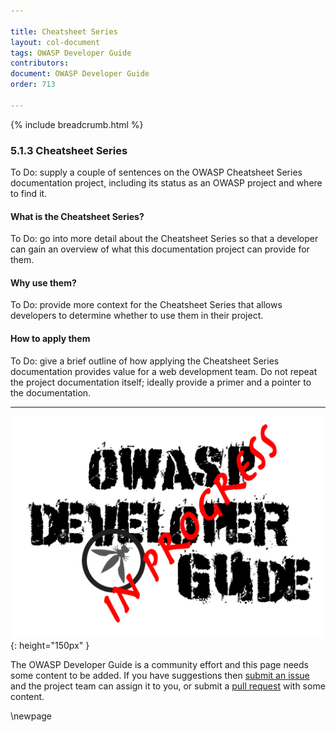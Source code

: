 ```yaml
---

title: Cheatsheet Series
layout: col-document
tags: OWASP Developer Guide
contributors:
document: OWASP Developer Guide
order: 713

---
```


{% include breadcrumb.html %}

### 5.1.3 Cheatsheet Series

To Do: supply a couple of sentences on the OWASP Cheatsheet Series documentation project,
including its status as an OWASP project and where to find it.

#### What is the Cheatsheet Series?

To Do: go into more detail about the Cheatsheet Series so that a developer
can gain an overview of what this documentation project can provide for them.

#### Why use them?

To Do: provide more context for the Cheatsheet Series that allows developers to determine
whether to use them in their project.

#### How to apply them

To Do: give a brief outline of how applying the Cheatsheet Series documentation provides value for a web development team.
Do not repeat the project documentation itself; ideally provide a primer and a pointer to the documentation.

----

![Developer Guide](../../assets/images/dg_wip.png "OWASP Developer Guide"){: height="150px" }

The OWASP Developer Guide is a community effort and this page needs some content to be added.
If you have suggestions then [submit an issue][issue070103] and the project team can assign it to you,
or submit a [pull request][pr] with some content.

[issue070103]: https://github.com/OWASP/www-project-developer-guide/issues/new?labels=enhancement&template=request.md&title=Update:%2007-implementation/01-documentation/03-cheatsheets
[pr]: https://github.com/OWASP/www-project-developer-guide/pulls

\newpage
